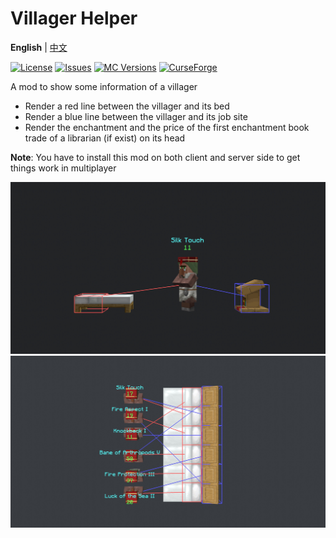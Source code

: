 # Villager Helper

**English** | [中文](https://github.com/Ivan-1F/VillagerHelper/blob/stable/README_CN.md)

[![License](https://img.shields.io/github/license/Ivan-1F/villagerhelper.svg)](http://www.gnu.org/licenses/lgpl-3.0.html)
[![Issues](https://img.shields.io/github/issues/Ivan-1F/villagerhelper.svg)](https://github.com/Ivan-1F/VillagerHelper/issues)
[![MC Versions](https://cf.way2muchnoise.eu/versions/For%20MC_437795_all.svg)](https://www.curseforge.com/minecraft/mc-mods/villager-helper)
[![CurseForge](http://cf.way2muchnoise.eu/full_437795_downloads.svg)](https://www.curseforge.com/minecraft/mc-mods/villager-helper)

A mod to show some information of a villager

- Render a red line between the villager and its bed
- Render a blue line between the villager and its job site
- Render the enchantment and the price of the first enchantment book trade of a librarian (if exist) on its head
 
**Note**: You have to install this mod on both client and server side to get things work in multiplayer

![screenshot1](https://raw.githubusercontent.com/Ivan-1F/VillagerHelper/stable/screenshot1.png)
![screenshot2](https://raw.githubusercontent.com/Ivan-1F/VillagerHelper/stable/screenshot2.png)
